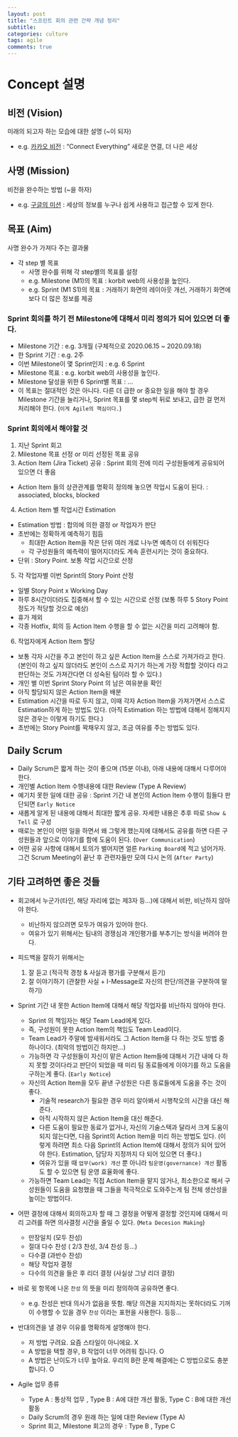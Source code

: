```yaml
---
layout: post
title: "스프린트 회의 관련 간략 개념 정리"
subtitle:  
categories: culture
tags: agile
comments: true
---
```


# Concept 설명

## 비전 (Vision)

미래의 되고자 하는 모습에 대한 설명 (~이 되자)

- e.g. [카카오 비전](https://www.kakaocorp.com/kakao/introduce/vision) : “Connect Everything” 새로운 연결, 더 나은 세상

## 사명 (Mission)

비전을 완수하는 방법 (~을 하자)

- e.g. [구글의 미션](http://panmore.com/google-vision-statement-mission-statement) : 세상의 정보를 누구나 쉽게 사용하고 접근할 수 있게 한다.

## 목표 (Aim)

사명 완수가 가져다 주는 결과물

- 각 step 별 목표
  - 사명 완수를 위해 각 step별의 목표를 설정
  - e.g. Milestone (M1)의 목표 :  korbit web의 사용성을 높인다.
  - e.g. Sprint (M1 S1)의 목표 :  거래하기 화면의 레이아웃 개선, 거래하기 화면에 보다 더 많은 정보를 제공

### Sprint 회의를 하기 전 Milestone에 대해서 미리 정의가 되어 있으면 더 좋다.

- Milestone 기간 : e.g. 3개월 (구체적으로 2020.06.15 ~ 2020.09.18)
- 한 Sprint 기간 : e.g. 2주
- 이번 Milestone이 몇 Sprint인지 : e.g. 6 Sprint
- Milestone 목표 : e.g.  korbit web의 사용성을 높인다.
- Milestone 달성을 위한 6 Sprint별 목표 : ...
- 이 목표는 절대적인 것은 아니다. 다른 더 급한 or 중요한 일을 해야 할 경우 Milestone 기간을 늘리거나, Sprint 목표를 몇 step씩 뒤로 보내고, 급한 걸 먼저 처리해야 한다. (`이게 Agile의 핵심이다.`)

### Sprint 회의에서 해야할 것

1. 지난 Sprint 회고
2. Milestone 목표 선정 or 미리 선정된 목표 공유
3. Action Item (Jira Ticket) 공유 : Sprint 회의 전에 미리 구성원들에게 공유되어 있으면 더 좋음
  - Action Item 들의 상관관계를 명확히 정의해 놓으면 작업시 도움이 된다. : associated, blocks, blocked
4. Action Item 별 작업시간 Estimation
  - Estimation 방법 : 합의에 의한 결정 or 작업자가 판단
  - 초반에는 정확하게 예측하기 힘듬
    - 최대한 Action Item을 작은 단위 여러 개로 나누면 예측이 더 쉬워진다
    - 각 구성원들의 예측력이 떨어지더라도 계속 훈련시키는 것이 중요하다.
  - 단위 : Story Point. 보통 작업 시간으로 산정
5. 각 작업자별 이번 Sprint의 Story Point 산정
  - 일별 Story Point x Working Day
  - 하루 8시간이더라도 집중해서 할 수 있는 시간으로 산정 (보통 하루 5 Story Point 정도가 적당할 것으로 예상)
  - 휴가 제외
  - 각종 Hotfix, 회의 등 Action Item 수행을 할 수 없는 시간을 미리 고려해야 함.
6. 작업자에게 Action Item 할당
  - 보통 각자 시간을 주고 본인이 하고 싶은 Action Item을 스스로 가져가라고 한다. (본인이 하고 싶지 않더라도 본인이 스스로 자기가 하는게 가장 적합할 것이다 라고 판단하는 것도 가져간다면 더 성숙된 팀이라 할 수 있다.)
  - 개인 별 이번 Sprint Story Point 의 남은 여유분을 확인
  - 아직 할당되지 않은 Action Item을 배분
  - Estimation 시간을 따로 두지 않고, 이때 각자 Action Item을 가져가면서 스스로 Estimation하게 하는 방법도 있다. (아직 Estimation 하는 방법에 대해서 정해지지 않은 경우는 이렇게 하기도 한다.)
  - 초반에는 Story Point를 꽉채우지 않고, 조금 여유를 주는 방법도 있다.

## Daily Scrum

- Daily Scrum은 짧게 하는 것이 좋으며 (15분 이내), 아래 내용에 대해서 다루어야 한다.
- 개인별 Action Item 수행내용에 대한 Review (Type A Review)
- 예기치 못한 일에 대한 공유 : Sprint 기간 내 본인의 Action Item 수행이 힘들다 판단되면 `Early Notice`
- 새롭게 알게 된 내용에 대해서 최대한 짧게 공유. 자세한 내용은 추후 따로 `Show & Tell` 로 구성
- 때로는 본인이 어떤 일을 하면서 왜 그렇게 했는지에 대해서도 공유를 하면 다른 구성원들과 앞으로 이야기를 함에 도움이 된다. (`Over Communication`)
- 어떤 공유 사항에 대해서 토의가 벌어지면 얼른 `Parking Board`에 적고 넘어가자. 그건 Scrum Meeting이 끝난 후 관련자들만 모여 다시 논의 (`After Party`)

## 기타 고려하면 좋은 것들

- 회고에서 누군가(타인, 해당 자리에 없는 제3자 등...)에 대해서 비판, 비난하지 않아야 한다.
  - 비난하지 않으려면 모두가 여유가 있어야 한다.
  - 여유가 있기 위해서는 팀내의 경쟁심과 개인평가를 부추기는 방식을 버려야 한다.
- 피드백을 잘하기 위해서는
  1. 잘 듣고 (적극적 경청 & 사실과 평가를 구분해서 듣기)
  2. 잘 이야기하기 (관찰한 사실 + I-Message로 자신의 판단/의견을 구분하여 말하기)
- Sprint 기간 내 못한 Action Item에 대해서 해당 작업자를 비난하지 않아야 한다.
  - Sprint 의 책임자는 해당 Team Lead에게 있다.
  - 즉, 구성원이 못한 Action Item의 책임도 Team Lead이다.
  - Team Lead가 주말에 밤새워서라도 그 Action Item을 다 하는 것도 방법 중 하나이다. (최악의 방법이긴 하지만...)
  - 가능하면 각 구성원들이 자신이 맡은 Action Item들에 대해서 기간 내에 다 하지 못할 것이다라고 판단이 되었을 때 미리 팀 동료들에게 이야기를 하고 도움을 구하는게 좋다. (`Early Notice`)
  - 자신의 Action Item을 모두 끝낸 구성원은 다른 동료들에게 도움을 주는 것이 좋다.
    - 기술적 research가 필요한 경우 미리 알아봐서 시행착오의 시간을 대신 해준다.
    - 아직 시작하지 않은 Action Item을 대신 해준다.
    - 다른 도움이 필요한 동료가 없거나, 자신의 기술스택과 달라서 크게 도움이 되지 않는다면, 다음 Sprint의 Action Item을 미리 하는 방법도 있다. (이렇게 하려면 최소 다음 Sprint의 Action Item에 대해서 정의가 되어 있어야 한다. Estimation, 담당자 지정까지 다 되어 있으면 더 좋다.)
    - 여유가 있을 때 `업무(work) 개선` 뿐 아니라 `팀운영(governance) 개선` 활동도 할 수 있으면 팀 운영 효율화에 좋다.
  - 가능하면 Team Lead는 직접 Action Item을 맡지 않거나, 최소한으로 해서 구성원들이 도움을 요청했을 때 그들을 적극적으로 도와주는게 팀 전체 생산성을 높이는 방법이다.
- 어떤 결정에 대해서 회의하고자 할 때 그 결정을 어떻게 결정할 것인지에 대해서 미리 고려를 하면 의사결정 시간을 줄일 수 있다. (`Meta Decesion Making`)
  - 만장일치 (모두 찬성)
  - 절대 다수 찬성 ( 2/3 찬성, 3/4 찬성 등...)
  - 다수결 (과반수 찬성)
  - 해당 작업자 결정
  - 다수의 의견을 들은 후 리더 결정 (사실상 그냥 리더 결정)
- 바로 윗 항목에 나온 `찬성` 의 뜻을 미리 정의하여 공유하면 좋다.
  - e.g. 찬성은 반대 의사가 없음을 뜻함. 해당 의견을 지지하지는 못하더라도 기꺼이 수행할 수 있을 경우 `찬성` 이라는 표현을 사용한다. 등등...
- 반대의견을 낼 경우 이유를 명확하게 설명해야 한다.
  - 저 방법 구려요. 요즘 스타일이 아니에요. X
  - A 방법을 택할 경우, B 작업이 너무 어려워 집니다. O
  - A 방법은 난이도가 너무 높아요. 우리의 B란 문제 해결에는 C 방법으로도 충분합니다. O

- Agile 업무 종류
  - Type A : 통상적 업무 , Type B : A에 대한 개선 활동, Type C : B에 대한 개선 활동
  - Daily Scrum의 경우 원래 하는 일에 대한 Review (Type A)
  - Sprint 회고, Milestone 회고의 경우 : Type B , Type C